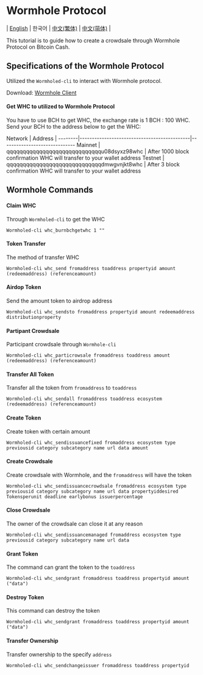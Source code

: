 # Wormhole Protocol

| [English](./WORMHOLE.md) | 한국어 | [中文(繁体)](./WORMHOLE_ZH.md) | [中文(简体)](./WORMHOLE_CN.md) |

This tutorial is to guide how to create a crowdsale through Wormhole Protocol on Bitcoin Cash.

## Specifications of the Wormhole Protocol

Utilized the `Wormholed-cli` to interact with Wormhole protocol.

Download: [Wormhole Client](https://github.com/copernet/wormhole)

#### Get WHC to utilized to Wormhole Protocol

You have to use BCH to get WHC, the exchange rate is 1 BCH : 100 WHC.
Send your BCH to the address below to get the WHC:

Network | Address                                     |
--------|---------------------------------------------|------------------------------
Mainnet | qqqqqqqqqqqqqqqqqqqqqqqqqqqqqu08dsyxz98whc  | After 1000 block confirmation WHC will transfer to your wallet address
Testnet | qqqqqqqqqqqqqqqqqqqqqqqqqqqqqdmwgvnjkt8whc  | After 3 block confirmation WHC will transfer to your wallet address

## Wormhole Commands

#### Claim WHC
Through `Wormholed-cli` to get the WHC
```
Wormholed-cli whc_burnbchgetwhc 1 ""
```

#### Token Transfer
The method of transfer WHC
```
Wormholed-cli whc_send fromaddress toaddress propertyid amount (redeemaddress) (referenceamount)
```

#### Airdop Token
Send the amount token to airdrop address
```
Wormholed-cli whc_sendsto fromaddress propertyid amount redeemaddress distributionproperty
```

#### Partipant Crowdsale
Participant crowdsale through `Wormhole-cli`
```
Wormholed-cli whc_particrowsale fromaddress toaddress amount (redeemaddress) (referenceamount)
```

#### Transfer All Token
Transfer all the token from `fromaddress` to `toaddress`
```
Wormholed-cli whc_sendall fromaddress toaddress ecosystem (redeemaddress) (referenceamount)
```

#### Create Token
Create token with certain amount
```
Wormholed-cli whc_sendissuancefixed fromaddress ecosystem type previousid category subcategory name url data amount
```

#### Create Crowdsale
Create crowdsale with Wormhole, and the `fromaddress` will have the token
```
Wormholed-cli whc_sendissuancecrowdsale fromaddress ecosystem type previousid category subcategory name url data propertyiddesired Tokensperunit deadline earlybonus issuerpercentage
```

#### Close Crowdsale
The owner of the crowdsale can close it at any reason
```
Wormholed-cli whc_sendissuancemanaged fromaddress ecosystem type previousid category subcategory name url data
```

#### Grant Token
The command can grant the token to the `toaddress`
```
Wormholed-cli whc_sendgrant fromaddress toaddress propertyid amount ("data")
```

#### Destroy Token
This command can destroy the token
```
Wormholed-cli whc_sendgrant fromaddress toaddress propertyid amount ("data")
```

#### Transfer Ownership
Transfer ownership to the specify `address`
```
Wormholed-cli whc_sendchangeissuer fromaddress toaddress propertyid
```
